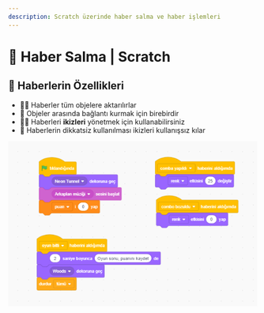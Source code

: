 ```yaml
---
description: Scratch üzerinde haber salma ve haber işlemleri
---
```


# 📢 Haber Salma \| Scratch

## 💎 Haberlerin Özellikleri

* ‍🧙‍♂ Haberler tüm objelere aktarılırlar
* 🔗 Objeler arasında bağlantı kurmak için birebirdir
* 👨‍💼 Haberleri **ikizleri** yönetmek için kullanabilirsiniz
* 🐞 Haberlerin dikkatsiz kullanılması ikizleri kullanışsız kılar

![](../../.gitbook/assets/image%20%2876%29.png)

## 

